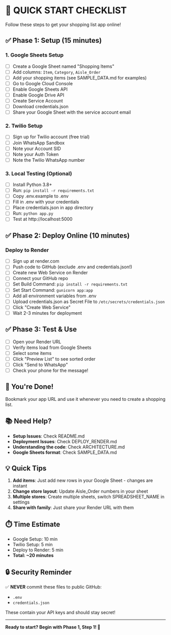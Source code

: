 # 🚀 QUICK START CHECKLIST

Follow these steps to get your shopping list app online!

## ✅ Phase 1: Setup (15 minutes)

### 1. Google Sheets Setup
- [ ] Create a Google Sheet named "Shopping Items"
- [ ] Add columns: `Item`, `Category`, `Aisle_Order`
- [ ] Add your shopping items (see SAMPLE_DATA.md for examples)
- [ ] Go to Google Cloud Console
- [ ] Enable Google Sheets API
- [ ] Enable Google Drive API
- [ ] Create Service Account
- [ ] Download credentials.json
- [ ] Share your Google Sheet with the service account email

### 2. Twilio Setup
- [ ] Sign up for Twilio account (free trial)
- [ ] Join WhatsApp Sandbox
- [ ] Note your Account SID
- [ ] Note your Auth Token
- [ ] Note the Twilio WhatsApp number

### 3. Local Testing (Optional)
- [ ] Install Python 3.8+
- [ ] Run: `pip install -r requirements.txt`
- [ ] Copy .env.example to .env
- [ ] Fill in .env with your credentials
- [ ] Place credentials.json in app directory
- [ ] Run: `python app.py`
- [ ] Test at http://localhost:5000

## ✅ Phase 2: Deploy Online (10 minutes)

### Deploy to Render
- [ ] Sign up at render.com
- [ ] Push code to GitHub (exclude .env and credentials.json!)
- [ ] Create new Web Service on Render
- [ ] Connect your GitHub repo
- [ ] Set Build Command: `pip install -r requirements.txt`
- [ ] Set Start Command: `gunicorn app:app`
- [ ] Add all environment variables from .env
- [ ] Upload credentials.json as Secret File to `/etc/secrets/credentials.json`
- [ ] Click "Create Web Service"
- [ ] Wait 2-3 minutes for deployment

## ✅ Phase 3: Test & Use

- [ ] Open your Render URL
- [ ] Verify items load from Google Sheets
- [ ] Select some items
- [ ] Click "Preview List" to see sorted order
- [ ] Click "Send to WhatsApp"
- [ ] Check your phone for the message!

## 🎉 You're Done!

Bookmark your app URL and use it whenever you need to create a shopping list.

## 📚 Need Help?

- **Setup Issues**: Check README.md
- **Deployment Issues**: Check DEPLOY_RENDER.md
- **Understanding the code**: Check ARCHITECTURE.md
- **Google Sheets format**: Check SAMPLE_DATA.md

## 💡 Quick Tips

1. **Add items**: Just add new rows in your Google Sheet - changes are instant
2. **Change store layout**: Update Aisle_Order numbers in your sheet
3. **Multiple stores**: Create multiple sheets, switch SPREADSHEET_NAME in settings
4. **Share with family**: Just share your Render URL with them

## ⏱️ Time Estimate

- Google Setup: 10 min
- Twilio Setup: 5 min
- Deploy to Render: 5 min
- **Total: ~20 minutes**

## 🔒 Security Reminder

✅ **NEVER** commit these files to public GitHub:
- `.env`
- `credentials.json`

These contain your API keys and should stay secret!

---

**Ready to start? Begin with Phase 1, Step 1! 🛒**
